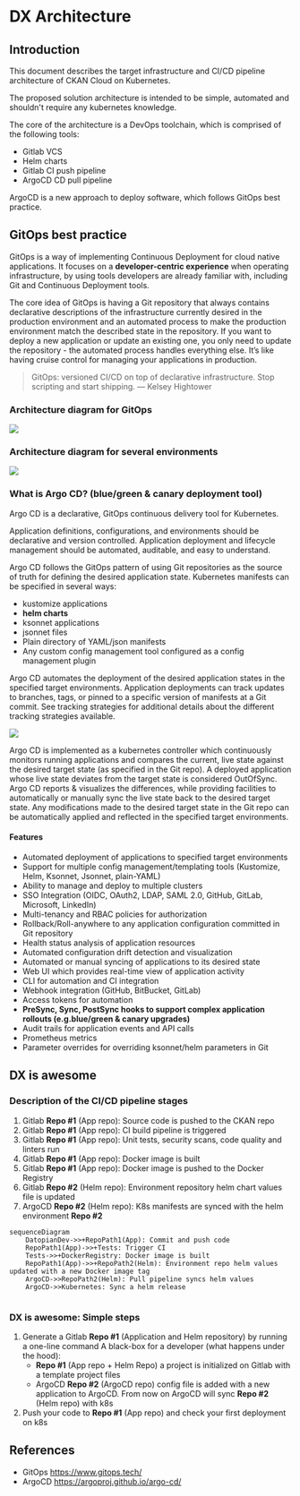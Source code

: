 # DX Architecture

## Introduction

This document describes the target infrastructure and CI/CD pipeline architecture of CKAN Cloud on Kubernetes.

The proposed solution architecture is intended to be simple, automated and shouldn't require any kubernetes knowledge.

The core of the architecture is a DevOps toolchain, which is comprised of the following tools:

* Gitlab VCS
* Helm charts
* Gitlab CI push pipeline
* ArgoCD CD pull pipeline

ArgoCD is a new approach to deploy software, which follows GitOps best practice.

## GitOps best practice

GitOps is a way of implementing Continuous Deployment for cloud native applications. It focuses on a **developer-centric experience** when operating infrastructure, by using tools developers are already familiar with, including Git and Continuous Deployment tools.

The core idea of GitOps is having a Git repository that always contains declarative descriptions of the infrastructure currently desired in the production environment and an automated process to make the production environment match the described state in the repository. If you want to deploy a new application or update an existing one, you only need to update the repository - the automated process handles everything else. It’s like having cruise control for managing your applications in production.

> GitOps: versioned CI/CD on top of declarative infrastructure. Stop scripting and start shipping.
> — Kelsey Hightower

### Architecture diagram for GitOps

![](https://i.imgur.com/xIiDvUT.png)

### Architecture diagram for several environments

![](https://i.imgur.com/yl1JeUM.png)

### What is Argo CD? (blue/green & canary deployment tool)

Argo CD is a declarative, GitOps continuous delivery tool for Kubernetes.

Application definitions, configurations, and environments should be declarative and version controlled. Application deployment and lifecycle management should be automated, auditable, and easy to understand.

Argo CD follows the GitOps pattern of using Git repositories as the source of truth for defining the desired application state. Kubernetes manifests can be specified in several ways:

* kustomize applications
* **helm charts**
* ksonnet applications
* jsonnet files
* Plain directory of YAML/json manifests
* Any custom config management tool configured as a config management plugin

Argo CD automates the deployment of the desired application states in the specified target environments. Application deployments can track updates to branches, tags, or pinned to a specific version of manifests at a Git commit. See tracking strategies for additional details about the different tracking strategies available.

![](https://i.imgur.com/io0uEpe.png)

Argo CD is implemented as a kubernetes controller which continuously monitors running applications and compares the current, live state against the desired target state (as specified in the Git repo). A deployed application whose live state deviates from the target state is considered OutOfSync. Argo CD reports & visualizes the differences, while providing facilities to automatically or manually sync the live state back to the desired target state. Any modifications made to the desired target state in the Git repo can be automatically applied and reflected in the specified target environments.

#### Features

* Automated deployment of applications to specified target environments
* Support for multiple config management/templating tools (Kustomize, Helm, Ksonnet, Jsonnet, plain-YAML)
* Ability to manage and deploy to multiple clusters
* SSO Integration (OIDC, OAuth2, LDAP, SAML 2.0, GitHub, GitLab, Microsoft, LinkedIn)
* Multi-tenancy and RBAC policies for authorization
* Rollback/Roll-anywhere to any application configuration committed in Git repository
* Health status analysis of application resources
* Automated configuration drift detection and visualization
* Automated or manual syncing of applications to its desired state
* Web UI which provides real-time view of application activity
* CLI for automation and CI integration
* Webhook integration (GitHub, BitBucket, GitLab)
* Access tokens for automation
* **PreSync, Sync, PostSync hooks to support complex application rollouts (e.g.blue/green & canary upgrades)**
* Audit trails for application events and API calls
* Prometheus metrics
* Parameter overrides for overriding ksonnet/helm parameters in Git

## DX is awesome

### Description of the CI/CD pipeline stages

1. Gitlab **Repo #1** (App repo): Source code is pushed to the CKAN repo
2. Gitlab **Repo #1** (App repo): CI build pipeline is triggered
3. Gitlab **Repo #1** (App repo): Unit tests, security scans, code quality and linters run
4. Gitlab **Repo #1** (App repo): Docker image is built
5. Gitlab **Repo #1** (App repo): Docker image is pushed to the Docker Registry
6. Gitlab **Repo #2** (Helm repo): Environment repository helm chart values file is updated
7. ArgoCD **Repo #2** (Helm repo): K8s manifests are synced with the helm environment **Repo #2**

```mermaid
sequenceDiagram
	DatopianDev->>+RepoPath1(App): Commit and push code
    RepoPath1(App)->>+Tests: Trigger CI
    Tests->>+DockerRegistry: Docker image is built
    RepoPath1(App)->>+RepoPath2(Helm): Environment repo helm values updated with a new Docker image tag
    ArgoCD->>RepoPath2(Helm): Pull pipeline syncs helm values
    ArgoCD->>Kubernetes: Sync a helm release
    
```

### DX is awesome: Simple steps

1. Generate a Gitlab **Repo #1** (Application and Helm repository) by running a one-line command
A black-box for a developer (what happens under the hood):
    * **Repo #1** (App repo + Helm Repo) a project is initialized on Gitlab with a template project files
    * ArgoCD **Repo #2** (ArgoCD repo) config file is added with a new application to ArgoCD. From now on ArgoCD will sync **Repo #2** (Helm repo) with k8s
3. Push your code to **Repo #1** (App repo) and check your first deployment on k8s

## References

* GitOps https://www.gitops.tech/
* ArgoCD https://argoproj.github.io/argo-cd/

